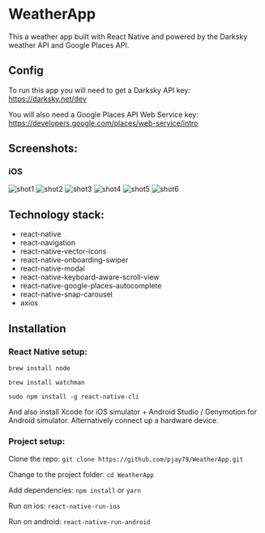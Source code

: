 # WeatherApp

This a weather app built with React Native and powered by the Darksky weather API and Google Places API.

## Config

To run this app you will need to get a Darksky API key:
https://darksky.net/dev

You will also need a Google Places API Web Service key:
https://developers.google.com/places/web-service/intro

## Screenshots:

### iOS

![shot1](https://user-images.githubusercontent.com/14052885/36338180-6ca5b502-13fc-11e8-9a86-638ebdc5019d.png)
![shot2](https://user-images.githubusercontent.com/14052885/36338181-6cffe77a-13fc-11e8-8c46-8954c51a2b4d.png)
![shot3](https://user-images.githubusercontent.com/14052885/36338182-6d3e6ca2-13fc-11e8-8072-481d8c9e53c8.png)
![shot4](https://user-images.githubusercontent.com/14052885/36338183-6d7705d0-13fc-11e8-9b0c-98f2c91cb46b.png)
![shot5](https://user-images.githubusercontent.com/14052885/36338184-6dc63a06-13fc-11e8-9cb9-f40b49ddeb07.png)
![shot6](https://user-images.githubusercontent.com/14052885/36338185-6e14bbf4-13fc-11e8-9890-792526c6f6ba.png)

## Technology stack:

* react-native
* react-navigation
* react-native-vector-icons
* react-native-onboarding-swiper
* react-native-modal
* react-native-keyboard-aware-scroll-view
* react-native-google-places-autocomplete
* react-native-snap-carousel
* axios

## Installation

### React Native setup:

`brew install node`

`brew install watchman`

`sudo npm install -g react-native-cli`

And also install Xcode for iOS simulator + Android Studio / Genymotion for Android simulator. Alternatively connect up a hardware device.

### Project setup:

Clone the repo:
`git clone https://github.com/pjay79/WeatherApp.git`

Change to the project folder:
`cd WeatherApp`

Add dependencies:
`npm install` or `yarn`

Run on ios:
`react-native-run-ios`

Run on android:
`react-native-run-android`
